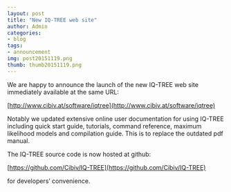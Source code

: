 ```yaml
---
layout: post
title: "New IQ-TREE web site"
author: Admin
categories: 
- blog 
tags:
- announcement
img: post20151119.png
thumb: thumb20151119.png
---
```


We are happy to announce the launch of the new IQ-TREE web site immediately available at the same URL:

[http://www.cibiv.at/software/iqtree](http://www.cibiv.at/software/iqtree)

<!--more-->

Notably we updated extensive online user documentation for using IQ-TREE including quick start guide, tutorials, command reference, maximum likelihood models and compilation guide. This is to replace the outdated pdf manual.

The IQ-TREE source code is now hosted at github:

[https://github.com/Cibiv/IQ-TREE](https://github.com/Cibiv/IQ-TREE)

for developers’ convenience.
